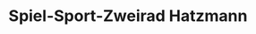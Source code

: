 ---
title: "Spiel-Sport-Zweirad Hatzmann"
url: /altheim/spiel-sport-zweirad-hatzmann/
shop: Sport
---